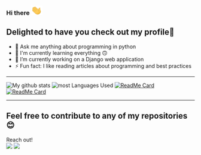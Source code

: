 ### Hi there <img src="https://raw.githubusercontent.com/K-Kelvin/K-Kelvin/master/extras/wave.gif" width="30px" height="25px">
<!--
**K-Kelvin/K-Kelvin** is a ✨ _special_ ✨ repository because its `README.md` (this file) appears on your GitHub profile.

- 🌱 I’m currently learning ...
- 👯 I’m looking to collaborate on ...
- 🤔 I’m looking for help with ...
-->
**Delighted to have you check out my profile**🙂
---
- 💬 Ask me anything about programming in python
- 🌟 I'm currently learning everything 🙃
- 🔭 I’m currently working on a Django web application
- ⚡ Fun fact: I like reading articles about programming and best practices<br>

---
![My github stats](https://github-readme-stats.vercel.app/api?username=K-Kelvin&show_icons=true&hide=contribs,issues&custom_title=My%20Github%20Stats&theme=highcontrast&count_private=true) 
![most Languages Used](https://github-readme-stats.vercel.app/api/top-langs/?username=K-Kelvin&count_private=true&theme=tokyonight&langs_count=5)
[![ReadMe Card](https://github-readme-stats.vercel.app/api/pin/?username=K-Kelvin&repo=Jet_Game&show_owner=true&theme=yeblu)](https://www.github.com/K-Kelvin/Jet_Game)
[![ReadMe Card](https://github-readme-stats.vercel.app/api/pin/?username=K-Kelvin&repo=Sudoku-GUI&show_owner=true&theme=vision-friendly-dark)](https://www.github.com/K-Kelvin/Sudoku-GUI)

---
Feel free to contribute to any of my repositories 😊
---

Reach out!<br>
[<img src="https://img.icons8.com/color/48/000000/twitter-squared.png"/>](https://www.twitter.com/k_kijanda/)
[<img src="https://img.icons8.com/fluent/48/000000/github.png"/>](https://www.github.com/K-Kelvin)

